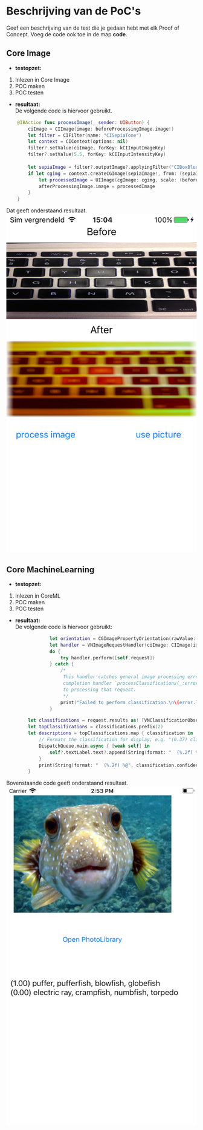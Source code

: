 Beschrijving van de PoC's
==========================

Geef een beschrijving van de test die je gedaan hebt met elk Proof of Concept. Voeg de code ook toe in de map **code**.
 
Core Image
----------------
* **testopzet:**  
 1. Inlezen in Core Image
 2. POC maken
 3. POC testen

* **resultaat:**  
De volgende code is hiervoor gebruikt.
```swift
    @IBAction func processImage(_ sender: UIButton) {
        ciImage = CIImage(image: beforeProcessingImage.image!)
        let filter = CIFilter(name: "CISepiaTone")
        let context = CIContext(options: nil)
        filter?.setValue(ciImage, forKey: kCIInputImageKey)
        filter?.setValue(5.5, forKey: kCIInputIntensityKey)
        
        let sepiaImage = filter?.outputImage?.applyingFilter("CIBoxBlur", parameters: [kCIInputRadiusKey : 100.0])
        if let cgimg = context.createCGImage(sepiaImage!, from: (sepiaImage?.extent)!) {
            let processedImage = UIImage(cgImage: cgimg, scale: (beforeProcessingImage.image?.scale)!, orientation: (beforeProcessingImage.image?.imageOrientation)!)
            afterProcessingImage.image = processedImage
        }
    }
```
Dat geeft onderstaand resultaat.  
![alt Filters](./IMG_1450.PNG "Filters")

Core MachineLearning
----------------
* **testopzet:**  
1. Inlezen in CoreML
 2. POC maken
 3. POC testen

* **resultaat:**  
De volgende code is hiervoor gebruikt:
```swift
                let orientation = CGImagePropertyOrientation(rawValue: UInt32(pickedImage.imageOrientation.rawValue))
                let handler = VNImageRequestHandler(ciImage: CIImage(image: pickedImage)!, orientation: orientation!)
                do {
                    try handler.perform([self.request])
                } catch {
                    /*
                     This handler catches general image processing errors. The `classificationRequest`'s
                     completion handler `processClassifications(_:error:)` catches errors specific
                     to processing that request.
                     */
                    print("Failed to perform classification.\n\(error.localizedDescription)")
                }
```
```swift
        let classifications = request.results as! [VNClassificationObservation]
        let topClassifications = classifications.prefix(2)
        let descriptions = topClassifications.map { classification in
            // Formats the classification for display; e.g. "(0.37) cliff, drop, drop-off".
            DispatchQueue.main.async { [weak self] in
                self?.textLabel.text?.append(String(format: "  (%.2f) %@\n", classification.confidence, classification.identifier))
            }
            print(String(format: "  (%.2f) %@", classification.confidence, classification.identifier))
        }
```
Bovenstaande code geeft onderstaand resultaat.  
![alt Machine Learning](./CML.png "Machine Learning")